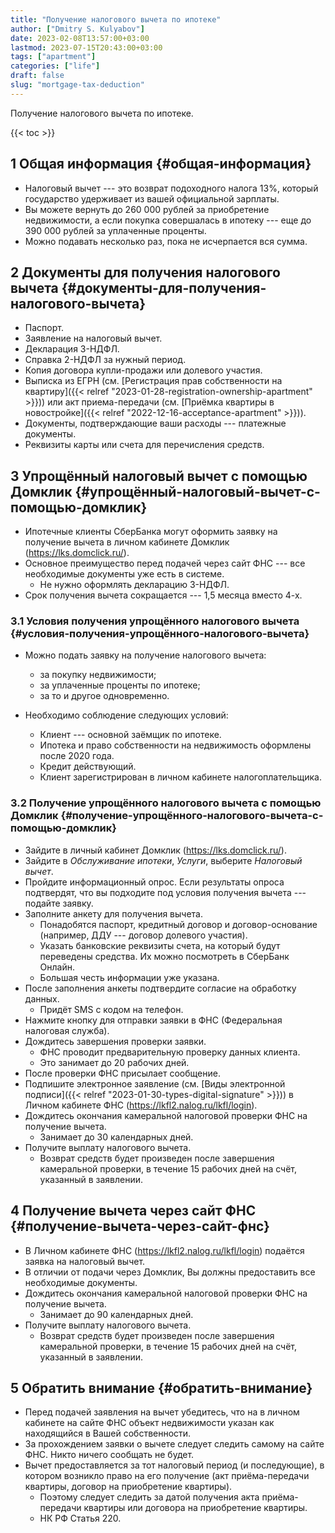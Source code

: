 ```yaml
---
title: "Получение налогового вычета по ипотеке"
author: ["Dmitry S. Kulyabov"]
date: 2023-02-08T13:57:00+03:00
lastmod: 2023-07-15T20:43:00+03:00
tags: ["apartment"]
categories: ["life"]
draft: false
slug: "mortgage-tax-deduction"
---
```


Получение налогового вычета по ипотеке.

<!--more-->

{{< toc >}}


## <span class="section-num">1</span> Общая информация {#общая-информация}

-   Налоговый вычет --- это возврат подоходного налога 13%, который государство удерживает из вашей официальной зарплаты.
-   Вы можете вернуть до 260 000 рублей за приобретение недвижимости, а если покупка совершалась в ипотеку --- еще до 390 000 рублей за уплаченные проценты.
-   Можно подавать несколько раз, пока не исчерпается вся сумма.


## <span class="section-num">2</span> Документы для получения налогового вычета {#документы-для-получения-налогового-вычета}

-   Паспорт.
-   Заявление на налоговый вычет.
-   Декларация 3-НДФЛ.
-   Справка 2-НДФЛ за нужный период.
-   Копия договора купли-продажи или долевого участия.
-   Выписка из ЕГРН (см. [Регистрация прав собственности на квартиру]({{< relref "2023-01-28-registration-ownership-apartment" >}})) или акт приема-передачи (см. [Приёмка квартиры в новостройке]({{< relref "2022-12-16-acceptance-apartment" >}})).
-   Документы, подтверждающие ваши расходы --- платежные документы.
-   Реквизиты карты или счета для перечисления средств.


## <span class="section-num">3</span> Упрощённый налоговый вычет с помощью Домклик {#упрощённый-налоговый-вычет-с-помощью-домклик}

-   Ипотечные клиенты СберБанка могут оформить заявку на получение вычета в личном кабинете Домклик (<https://lks.domclick.ru/>).
-   Основное преимущество перед подачей через сайт ФНС --- все необходимые документы уже есть в системе.
    -   Не нужно оформлять декларацию 3-НДФЛ.
-   Срок получения вычета сокращается --- 1,5 месяца вместо 4-х.


### <span class="section-num">3.1</span> Условия получения упрощённого налогового вычета {#условия-получения-упрощённого-налогового-вычета}

-   Можно подать заявку на получение налогового вычета:
    -   за покупку недвижимости;
    -   за уплаченные проценты по ипотеке;
    -   за то и другое одновременно.

-   Необходимо соблюдение следующих условий:
    -   Клиент --- основной заёмщик по ипотеке.
    -   Ипотека и право собственности на недвижимость оформлены после 2020 года.
    -   Кредит действующий.
    -   Клиент зарегистрирован в личном кабинете налогоплательщика.


### <span class="section-num">3.2</span> Получение упрощённого налогового вычета с помощью Домклик {#получение-упрощённого-налогового-вычета-с-помощью-домклик}

-   Зайдите в личный кабинет Домклик (<https://lks.domclick.ru/>).
-   Зайдите в _Обслуживание ипотеки_, _Услуги_, выберите _Налоговый вычет_.
-   Пройдите информационный опрос. Если результаты опроса подтвердят, что вы подходите под условия получения вычета --- подайте заявку.
-   Заполните анкету для получения вычета.
    -   Понадобятся паспорт, кредитный договор и договор-основание (например, ДДУ --- договор долевого участия).
    -   Указать банковские реквизиты счета, на который будут переведены средства. Их можно посмотреть в СберБанк Онлайн.
    -   Большая честь информации уже указана.
-   После заполнения анкеты подтвердите согласие на обработку данных.
    -   Придёт SMS с кодом на телефон.
-   Нажмите кнопку для отправки заявки в ФНС (Федеральная налоговая служба).
-   Дождитесь завершения проверки заявки.
    -   ФНС проводит предварительную проверку данных клиента.
    -   Это занимает до 20 рабочих дней.
-   После проверки ФНС присылает сообщение.
-   Подпишите электронное заявление  (см. [Виды электронной подписи]({{< relref "2023-01-30-types-digital-signature" >}})) в Личном кабинете ФНС (<https://lkfl2.nalog.ru/lkfl/login>).
-   Дождитесь окончания камеральной налоговой проверки ФНС на получение вычета.
    -   Занимает до 30 календарных дней.
-   Получите выплату налогового вычета.
    -   Возврат средств будет произведен после завершения камеральной проверки, в течение 15 рабочих дней на счёт, указанный в заявлении.


## <span class="section-num">4</span> Получение вычета через сайт ФНС {#получение-вычета-через-сайт-фнс}

-   В Личном кабинете ФНС (<https://lkfl2.nalog.ru/lkfl/login>) подаётся заявка на налоговый вычет.
-   В отличии от подачи через Домклик, Вы должны предоставить все необходимые документы.
-   Дождитесь окончания камеральной налоговой проверки ФНС на получение вычета.
    -   Занимает до 90 календарных дней.
-   Получите выплату налогового вычета.
    -   Возврат средств будет произведен после завершения камеральной проверки, в течение 15 рабочих дней на счёт, указанный в заявлении.


## <span class="section-num">5</span> Обратить внимание {#обратить-внимание}

-   Перед подачей заявления на вычет убедитесь, что на в личном кабинете на сайте ФНС объект недвижимости указан как находящийся в Вашей собственности.
-   За прохождением заявки о вычете следует следить самому на сайте ФНС. Никто ничего сообщать не будет.
-   Вычет предоставляется за тот налоговый период (и последующие), в котором возникло право на его получение (акт приёма-передачи квартиры, договор на приобретение квартиры).
    -   Поэтому следует следить за датой получения акта приёма-передачи квартиры или договора на приобретение квартиры.
    -   НК РФ Статья 220.
